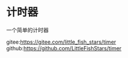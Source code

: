 # 计时器
一个简单的计时器

gitee:https://gitee.com/little_fish_stars/timer
github:https://github.com/LittleFishStars/timer
